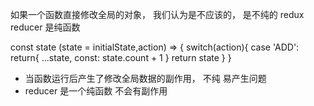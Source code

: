 如果一个函数直接修改全局的对象， 我们认为是不应该的， 是不纯的
redux reducer 是纯函数 

const state
(state = initialState,action) => {
    switch(action){
        case 'ADD':
          return{
              ...state,
              const: state.count + 1
          }
          return state
    }
}

- 当函数运行后产生了修改全局数据的副作用， 不纯
  易产生问题
- reducer 是一个纯函数 不会有副作用 
